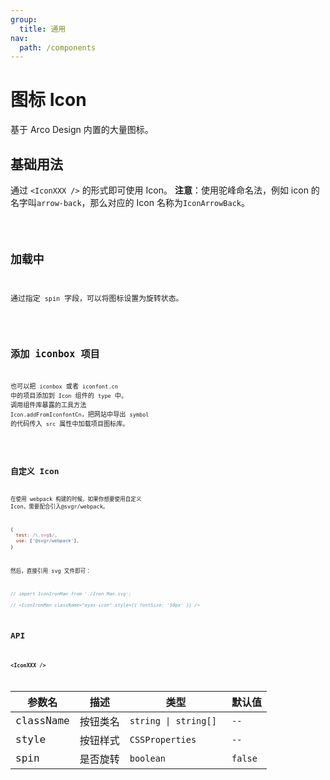```yaml
---
group:
  title: 通用
nav:
  path: /components
---
```


# 图标 Icon

基于 Arco Design 内置的大量图标。

## 基础用法

通过 `<IconXXX />` 的形式即可使用 Icon。 **注意**：使用驼峰命名法，例如 icon 的名字叫`arrow-back`，那么对应的 Icon 名称为`IconArrowBack`。

<code src="./__demo__/basics">

## 加载中

通过指定 `spin` 字段，可以将图标设置为旋转状态。

<code src="./__demo__/loading">

## 添加 iconbox 项目

也可以把 `iconbox` 或者 `iconfont.cn` 中的项目添加到 `Icon` 组件的 `type` 中。 调用组件库暴露的工具方法 `Icon.addFromIconfontCn`，把网站中导出 `symbol` 的代码传入 `src` 属性中加载项目图标库。

<code src="./__demo__/iconbox">

## 自定义 Icon

在使用 webpack 构建的时候，如果你想要使用自定义 Icon，需要配合引入@svgr/webpack。

```javascript
{
  test: /\.svg$/,
  use: ['@svgr/webpack'],
}
```

然后，直接引用 svg 文件即可：

```javascript
// import IconIronMan from './Iron Man.svg';

// <IconIronMan className="eyas-icon" style={{ fontSize: '50px' }} />
```

## API

### `<IconXXX />`

| 参数名    | 描述     | 类型                  | 默认值  |
| --------- | -------- | --------------------- | ------- |
| className | 按钮类名 | `string \| string[] ` | `--`    |
| style     | 按钮样式 | `CSSProperties `      | `--`    |
| spin      | 是否旋转 | `boolean`             | `false` |
